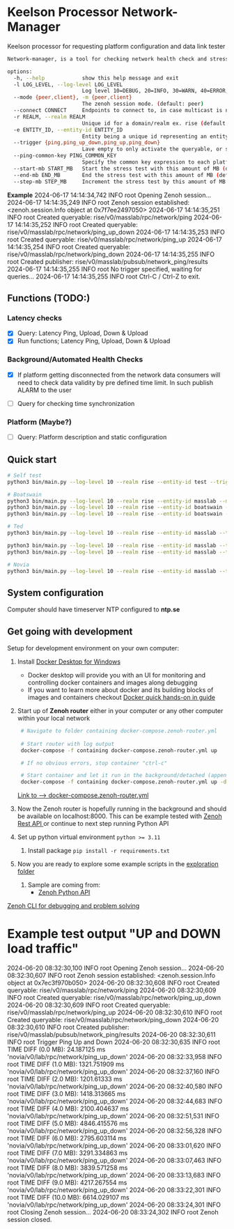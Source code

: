 
# Keelson Processor Network-Manager

Keelson processor for requesting platform configuration and data link tester

```bash
Network-manager, is a tool for checking network health check and stresses test. More coming soon!

options:
  -h, --help            show this help message and exit
  -l LOG_LEVEL, --log-level LOG_LEVEL
                        Log level 10=DEBUG, 20=INFO, 30=WARN, 40=ERROR, 50=CRITICAL 0=NOTSET (default: 30)
  --mode {peer,client}, -m {peer,client}
                        The zenoh session mode. (default: peer)
  --connect CONNECT     Endpoints to connect to, in case multicast is not working. ex. tcp/localhost:7447 (default: None)
  -r REALM, --realm REALM
                        Unique id for a domain/realm ex. rise (default: rise)
  -e ENTITY_ID, --entity-id ENTITY_ID
                        Entity being a unique id representing an entity within the realm ex, boatswain (default: None)
  --trigger {ping,ping_up_down,ping_up,ping_down}
                        Lave empty to only activate the queryable, or specify the test to trigger (default: None)
  --ping-common-key PING_COMMON_KEY
                        Specify the common key expression to each platform {realm}/v{major_version}/{entity_id} (default: None)
  --start-mb START_MB   Start the stress test with this amount of MB (default: 0.0)
  --end-mb END_MB       End the stress test with this amount of MB (default: 10.0)
  --step-mb STEP_MB     Increment the stress test by this amount of MB (default: 1.0)
```

**Example**
2024-06-17 14:14:34,742 INFO root Opening Zenoh session...
2024-06-17 14:14:35,249 INFO root Zenoh session established: <zenoh.session.Info object at 0x7f7ee2497050>
2024-06-17 14:14:35,251 INFO root Created queryable: rise/v0/masslab/rpc/network/ping
2024-06-17 14:14:35,252 INFO root Created queryable: rise/v0/masslab/rpc/network/ping_up_down
2024-06-17 14:14:35,253 INFO root Created queryable: rise/v0/masslab/rpc/network/ping_up
2024-06-17 14:14:35,254 INFO root Created queryable: rise/v0/masslab/rpc/network/ping_down
2024-06-17 14:14:35,255 INFO root Created publisher: rise/v0/masslab/pubsub/network_ping/results
2024-06-17 14:14:35,255 INFO root No trigger specified, waiting for queries...
2024-06-17 14:14:35,255 INFO root Ctrl-C / Ctrl-Z to exit.


## Functions (TODO:)

### Latency checks

- [X] Query: Latency Ping, Upload, Down & Upload
- [X] Run functions; Latency Ping, Upload, Down & Upload

### Background/Automated Health Checks

- [X] If platform getting disconnected from the network data consumers will need to check data validity by pre defined time limit. In such publish ALARM to the user

- [ ] Query for checking time synchronization

### Platform (Maybe?)

- [ ] Query: Platform description and static configuration


## Quick start

```bash
# Self test
python3 bin/main.py --log-level 10 --realm rise --entity-id test --trigger ping --ping-common-key rise/v0/test 

# Boatswain
python3 bin/main.py --log-level 10 --realm rise --entity-id masslab --mode client --connect tcp/localhost:7448
python3 bin/main.py --log-level 10 --realm rise --entity-id boatswain --trigger ping --ping-common-key rise/v0/ted 
python3 bin/main.py --log-level 10 --realm rise --entity-id boatswain --trigger ping_up_down --ping-common-key rise/v0/ted 

# Ted 
python3 bin/main.py --log-level 10 --realm rise --entity-id masslab --trigger ping --ping-common-key rise/v0/boatswain 

python3 bin/main.py --log-level 10 --realm rise --entity-id masslab --trigger ping_up_down --ping-common-key rise/v0/ted 
python3 bin/main.py --log-level 10 --realm rise --entity-id masslab --trigger ping_up_down --ping-common-key rise/v0/boatswain 

# Novia
python3 bin/main.py --log-level 10 --realm rise --entity-id masslab --trigger ping_up_down --ping-common-key novia/v0/lab 

```

## System configuration

Computer should have timeserver NTP configured to **ntp.se**

## Get going with development

Setup for development environment on your own computer:

1) Install [Docker Desktop for Windows](https://docs.docker.com/desktop/install/windows-install/)
   - Docker desktop will provide you with an UI for monitoring and controlling docker containers and images along debugging 
   - If you want to learn more about docker and its building blocks of images and containers checkout [Docker quick hands-on in guide](https://docs.docker.com/guides/get-started/)
2) Start up of **Zenoh router** either in your computer or any other computer within your local network 

   ```bash
    # Navigate to folder containing docker-compose.zenoh-router.yml
  
    # Start router with log output 
    docker-compose -f containing docker-compose.zenoh-router.yml up

    # If no obvious errors, stop container "ctrl-c"

    # Start container and let it run in the background/detached (append -d) 
    docker-compose -f containing docker-compose.zenoh-router.yml up -d
   ```

    [Link to --> docker-compose.zenoh-router.yml](docker-compose.zenoh-router.yml)

1) Now the Zenoh router is hopefully running in the background and should be available on localhost:8000. This can be example tested with [Zenoh Rest API ](https://zenoh.io/docs/apis/rest/) or continue to next step running Python API
2) Set up python virtual environment  `python >= 3.11`
   1) Install package `pip install -r requirements.txt`
3)  Now you are ready to explore some example scripts in the [exploration folder](./exploration/) 
    1)  Sample are coming from:
         -   [Zenoh Python API ](https://zenoh-python.readthedocs.io/en/0.10.1-rc/#quick-start-examples)


[Zenoh CLI for debugging and problem solving](https://github.com/RISE-Maritime/zenoh-cli)



# Example test output "UP and DOWN load traffic" 

2024-06-20 08:32:30,100 INFO root Opening Zenoh session...
2024-06-20 08:32:30,607 INFO root Zenoh session established: <zenoh.session.Info object at 0x7ec3f970b050>
2024-06-20 08:32:30,608 INFO root Created queryable: rise/v0/masslab/rpc/network/ping
2024-06-20 08:32:30,609 INFO root Created queryable: rise/v0/masslab/rpc/network/ping_up_down
2024-06-20 08:32:30,609 INFO root Created queryable: rise/v0/masslab/rpc/network/ping_up
2024-06-20 08:32:30,610 INFO root Created queryable: rise/v0/masslab/rpc/network/ping_down
2024-06-20 08:32:30,610 INFO root Created publisher: rise/v0/masslab/pubsub/network_ping/results
2024-06-20 08:32:30,611 INFO root Trigger Ping Up and Down
2024-06-20 08:32:30,635 INFO root TIME DIFF (0.0 MB): 24.187125 ms  'novia/v0/lab/rpc/network/ping_up_down' 
2024-06-20 08:32:33,958 INFO root TIME DIFF (1.0 MB): 1321.751909 ms  'novia/v0/lab/rpc/network/ping_up_down' 
2024-06-20 08:32:37,160 INFO root TIME DIFF (2.0 MB): 1201.61333 ms  'novia/v0/lab/rpc/network/ping_up_down' 
2024-06-20 08:32:40,580 INFO root TIME DIFF (3.0 MB): 1418.313665 ms  'novia/v0/lab/rpc/network/ping_up_down' 
2024-06-20 08:32:44,683 INFO root TIME DIFF (4.0 MB): 2100.404637 ms  'novia/v0/lab/rpc/network/ping_up_down' 
2024-06-20 08:32:51,531 INFO root TIME DIFF (5.0 MB): 4846.415576 ms  'novia/v0/lab/rpc/network/ping_up_down' 
2024-06-20 08:32:56,328 INFO root TIME DIFF (6.0 MB): 2795.603114 ms  'novia/v0/lab/rpc/network/ping_up_down' 
2024-06-20 08:33:01,620 INFO root TIME DIFF (7.0 MB): 3291.334863 ms  'novia/v0/lab/rpc/network/ping_up_down' 
2024-06-20 08:33:07,463 INFO root TIME DIFF (8.0 MB): 3839.571258 ms  'novia/v0/lab/rpc/network/ping_up_down' 
2024-06-20 08:33:13,683 INFO root TIME DIFF (9.0 MB): 4217.267554 ms  'novia/v0/lab/rpc/network/ping_up_down' 
2024-06-20 08:33:22,301 INFO root TIME DIFF (10.0 MB): 6614.029107 ms  'novia/v0/lab/rpc/network/ping_up_down' 
2024-06-20 08:33:24,301 INFO root Closing Zenoh session...
2024-06-20 08:33:24,302 INFO root Zenoh session closed.
